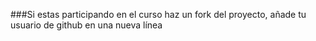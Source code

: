###Si estas participando en el curso haz un fork del proyecto, añade tu usuario de github en una nueva línea